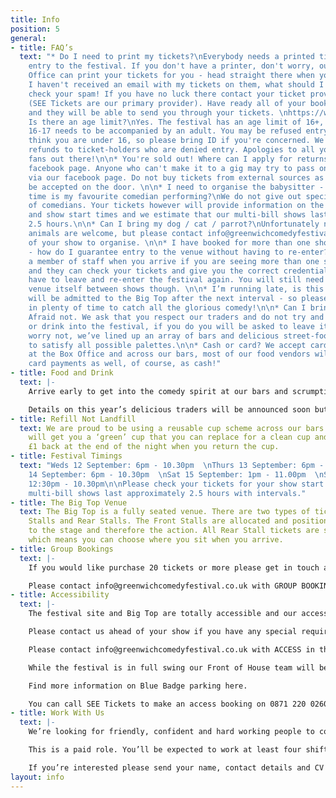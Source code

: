 ```yaml
---
title: Info
position: 5
general:
- title: FAQ’s
  text: "* Do I need to print my tickets?\nEverybody needs a printed ticket to gain
    entry to the festival. If you don't have a printer, don't worry, our on-site Box
    Office can print your tickets for you - head straight there when you arrive. \n\n*
    I haven't received an email with my tickets on them, what should I do?\nFirst,
    check your spam! If you have no luck there contact your ticket provider directly
    (SEE Tickets are our primary provider). Have ready all of your booking information
    and they will be able to send you through your tickets. \nhttps://www.seetickets.com/CustomerService\n\n*
    Is there an age limit?\nYes. The festival has an age limit of 16+, anyone aged
    16-17 needs to be accompanied by an adult. You may be refused entry if our staff
    think you are under 16, so please bring ID if you're concerned. We do not offer
    refunds to ticket-holders who are denied entry. Apologies to all you younger comedy
    fans out there!\n\n* You're sold out! Where can I apply for returns?\nCheck our
    facebook page. Anyone who can't make it to a gig may try to pass on their tickets
    via our facebook page. Do not buy tickets from external sources as they may not
    be accepted on the door. \n\n* I need to organise the babysitter - what exact
    time is my favourite comedian performing?\nWe do not give out specific timings
    of comedians. Your tickets however will provide information on the festival open
    and show start times and we estimate that our multi-bill shows last approximately
    2.5 hours.\n\n* Can I bring my dog / cat / parrot?\nUnfortunately not. Assistance
    animals are welcome, but please contact info@greenwichcomedyfestival.co.uk ahead
    of your show to organise. \n\n* I have booked for more than one show in one day
    - how do I guarantee entry to the venue without having to re-enter?\nPlease alert
    a member of staff when you arrive if you are seeing more than one show in a day,
    and they can check your tickets and give you the correct credentials so you don't
    have to leave and re-enter the festival again. You will still need to vacate the
    venue itself between shows though. \n\n* I’m running late, is this a problem?\nLatecomers
    will be admitted to the Big Top after the next interval - so please try and arrive
    in plenty of time to catch all the glorious comedy!\n\n* Can I bring a picnic?
    Afraid not. We ask that you respect our traders and do not try and bring food
    or drink into the festival, if you do you will be asked to leave it outside. But
    worry not, we’ve lined up an array of bars and delicious street-food eateries
    to satisfy all possible palettes.\n\n* Cash or card? We accept card and cash payments
    at the Box Office and across our bars, most of our food vendors will also accept
    card payments as well, of course, as cash!"
- title: Food and Drink
  text: |-
    Arrive early to get into the comedy spirit at our bars and scrumptious street-food stalls.

    Details on this year’s delicious traders will be announced soon but rest assured, there’ll be something to suit every possible palette!
- title: Refill Not Landfill
  text: We are proud to be using a reusable cup scheme across our bars - a £1 deposit
    will get you a ‘green’ cup that you can replace for a clean cup and then get your
    £1 back at the end of the night when you return the cup.
- title: Festival Timings
  text: "Weds 12 September: 6pm - 10.30pm  \nThurs 13 September: 6pm - 10.30pm  \nFri
    14 September: 6pm - 10.30pm  \nSat 15 September: 1pm - 11.00pm  \nSun 16 September:
    12:30pm - 10.30pm\n\nPlease check your tickets for your show start times, the
    multi-bill shows last approximately 2.5 hours with intervals."
- title: The Big Top Venue
  text: The Big Top is a fully seated venue. There are two types of tickets; Front
    Stalls and Rear Stalls. The Front Stalls are allocated and positioned closest
    to the stage and therefore the action. All Rear Stall tickets are sold as unreserved
    which means you can choose where you sit when you arrive.
- title: Group Bookings
  text: |-
    If you would like purchase 20 tickets or more please get in touch and we’ll help you with the necessary arrangements. We can offer you and your guests a dedicated seating area within the festival site as well as in the Big Top plus pre-ordered food and drinks from our bars and food vendors.

    Please contact info@greenwichcomedyfestival.co.uk with GROUP BOOKING in the subject line and we’ll be in touch soon
- title: Accessibility
  text: |-
    The festival site and Big Top are totally accessible and our access tickets are sold with a free carer ticket through our online ticketing partner SEE Tickets.

    Please contact us ahead of your show if you have any special requirements and we’ll do our best to accommodate you.

    Please contact info@greenwichcomedyfestival.co.uk with ACCESS in the subject line and we’ll be in touch soon.

    While the festival is in full swing our Front of House team will be on hand to assist you in anyway they can.

    Find more information on Blue Badge parking here.

    You can call SEE Tickets to make an access booking on 0871 220 0260 or 0115 896 0030, these bookings can also be made online.
- title: Work With Us
  text: |-
    We’re looking for friendly, confident and hard working people to come and work on our bars during the festival. Previous bar experience is essential and you must be over 18. You’ll be part of the team and enjoy all the perks that go with that. In return you’ll be punctual, reliable and ready to hop to action at any given moment.

    This is a paid role. You’ll be expected to work at least four shifts during the festival with full availability from 12th to 16th September regarded very highly.

    If you’re interested please send your name, contact details and CV to sparkleandspirit@outlook.com with GCF BAR CREW in the subject line.
layout: info
---
```


